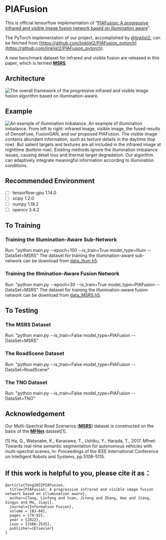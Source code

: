 # PIAFusion
This is official tensorflow implementation of “[PIAFusion: A progressive infrared and visible image fusion network based on illumination aware](https://www.sciencedirect.com/science/article/abs/pii/S156625352200032X)”.

The PyTorch implementation of our project, accomplished by @[linklist2](https://github.com/linklist2), can be fetched from [https://github.com/linklist2/PIAFusion_pytorch](https://github.com/linklist2/PIAFusion_pytorch).

A new benchmark dataset for infrared and visible fusion are released in this paper, which is termed **[MSRS](https://github.com/Linfeng-Tang/MSRS)**.

## Architecture
![The overall framework of the progressive infrared and visible image fusion algorithm based on illumination-aware.](https://github.com/Linfeng-Tang/PIAFusion/blob/main/Figure/PIAFusion.png)

## Example

![An example of illumination imbalance.](https://github.com/Linfeng-Tang/PIAFusion/blob/main/Figure/Illumination_aware.png)
An example of illumination imbalance. From left to right: infrared image, visible image, the fused results of DenseFuse, FusionGAN, and our proposed PIAFusion.
The visible image contains abundant information, such as texture details in the daytime (top row). But salient targets and textures are all included in the infrared image at nighttime (bottom row). Existing methods ignore the illumination imbalance issues, causing detail loss and thermal target degradation. Our algorithm can adaptively integrate meaningful information according to illumination conditions.
## Recommended Environment

 - [ ] tensorflow-gpu 1.14.0 
 - [ ] scipy 1.2.0   
 - [ ] numpy 1.19.2
 - [ ] opencv 3.4.2 

## To Training

 ### Training the Illumination-Aware Sub-Network
Run: "python main.py --epoch=100 --is_train=True model_type=Illum --DataSet=MSRS"
The dataset for training the illumination-aware sub-network can be download from [data_illum.h5](https://pan.baidu.com/s/1D7XVGFyPgn9lH6JxYXt65Q?pwd=PIAF).

### Training the Illmination-Aware Fusion Network
Run: "python main.py --epoch=30 --is_train=True model_type=PIAFusion --DataSet=MSRS"
The dataset for training the illumination-aware fusion network can be download from [data_MSRS.h5](https://pan.baidu.com/s/1D7XVGFyPgn9lH6JxYXt65Q?pwd=PIAF).

## To Testing
### The MSRS Dataset
Run: "python main.py --is_train=False model_type=PIAFusion --DataSet=MSRS"

### The RoadScene Dataset
Run: "python main.py --is_train=False model_type=PIAFusion --DataSet=RoadScene"

### The TNO Dataset
Run: "python main.py --is_train=False model_type=PIAFusion --DataSet=TNO"

## Acknowledgement
Our Multi-Spectral Road Scenarios (**[MSRS](https://github.com/Linfeng-Tang/MSRS)**) dataset is constructed on the basis of the **[MFNet](https://www.mi.t.u-tokyo.ac.jp/static/projects/mil_multispectral/)** dataset[1].

[1] Ha, Q., Watanabe, K., Karasawa, T., Ushiku, Y., Harada, T., 2017. Mfnet: Towards real-time semantic segmentation for autonomous vehicles with multi-spectral scenes, in: Proceedings of the IEEE International Conference on Intelligent Robots and Systems, pp.5108–5115.

## If this work is helpful to you, please cite it as：
```
@article{Tang2022PIAFusion,
  title={PIAFusion: A progressive infrared and visible image fusion network based on illumination aware},
  author={Tang, Linfeng and Yuan, Jiteng and Zhang, Hao and Jiang, Xingyu and Ma, Jiayi},
  journal={Information Fusion},
  volume = {83-84},
  pages = {79-92},
  year = {2022},
  issn = {1566-2535},
  publisher={Elsevier}
}
```
